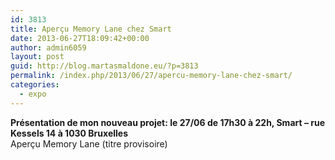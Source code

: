 ```yaml
---
id: 3813
title: Aperçu Memory Lane chez Smart
date: 2013-06-27T18:09:42+00:00
author: admin6059
layout: post
guid: http://blog.martasmaldone.eu/?p=3813
permalink: /index.php/2013/06/27/apercu-memory-lane-chez-smart/
categories:
  - expo
---
```

<div id="exposition_BYTE_TourTaxis.head.137098222230" class="text resizable object">
  <b>Présentation de mon nouveau projet: le 27/06 de 17h30 à 22h, Smart &#8211; rue Kessels 14 à 1030 Bruxelles</b>
</div>

<div id="exposition_BYTE_TourTaxis.head.137098298758" class="text resizable object">
  Aperçu Memory Lane (titre provisoire)
</div>

&nbsp;